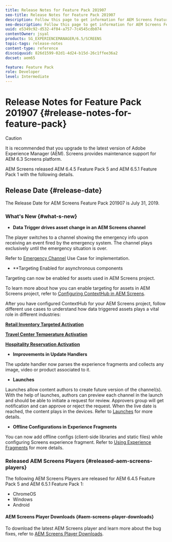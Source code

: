 ```yaml
---
title: Release Notes for Feature Pack 201907
seo-title: Release Notes for Feature Pack 201907
description: Follow this page to get information for AEM Screens Feature Pack 201907 released on July 31, 2019.
seo-description: Follow this page to get information for AEM Screens Feature Pack 201907 released on July 31, 2019.
uuid: e5349c92-d532-4f04-a757-7c4545cdb074
contentOwner: jsyal
products: SG_EXPERIENCEMANAGER/6.5/SCREENS
topic-tags: release-notes
content-type: reference
discoiquuid: 826d1599-02d1-4d24-b15d-26c1ffee36a2
docset: aem65

feature: Feature Pack
role: Developer
level: Intermediate
---
```


# Release Notes for Feature Pack 201907 {#release-notes-for-feature-pack}

>[!CAUTION]
>
>It is recommended that you upgrade to the latest version of Adobe Experience Manager (AEM). Screens provides maintenance support for AEM 6.3 Screens platform.

AEM Screens released AEM 6.4.5 Feature Pack 5 and AEM 6.5.1 Feature Pack 1 with the following details.

## Release Date {#release-date}

The Release Date for AEM Screens Feature Pack 201907 is July 31, 2019.

### What's New {#what-s-new}

* **Data Trigger drives asset change in an AEM Screens channel**

The player switches to a channel showing the emergency info upon receiving an event fired by the emergency system. The channel plays exclusively until the emergency situation is over.

Refer to [Emergency Channel](emergency-channel.md) Use Case for implementation.

* **Targeting Enabled for asynchronous components

Targeting can now be enabled for assets used in AEM Screens project.

To learn more about how you can enable targeting for assets in AEM Screens project, refer to [Configuring ContextHub in AEM Screens](configuring-context-hub.md).

After you have configured ContextHub for your AEM Screens project, follow different use cases to understand how data triggered assets plays a vital role in different industries:

**[Retail Inventory Targeted Activation](retail-inventory-activation.md)**

**[Travel Center Temperature Activation](local-temperature-activation.md)**

**[Hospitality Reservation Activation](hospitality-reservation-activation.md)**

* **Improvements in Update Handlers**

The update handler now parses the experience fragments and collects any image, video or product associated to it.

* **Launches**

Launches allow content authors to create future version of the channel(s). With the help of launches, authors can preview each channel in the launch and should be able to initiate a request for review. Approvers group will get notification and can approve or reject the request. When the live date is reached, the content plays in the devices.
Refer to [Launches](launches.md) for more details.

* **Offline Configurations in Experience Fragments**

You can now add offline configs (client-side libraries and static files) while configuring Screens experience fragment. Refer to [Using Experience Fragments](experience-fragments-in-screens.md) for more details.

### Released AEM Screens Players {#released-aem-screens-players}

The following AEM Screens Players are released for AEM 6.4.5 Feature Pack 5 and AEM 6.5.1 Feature Pack 1:

* ChromeOS
* Windows
* Android

#### AEM Screens Player Downloads  {#aem-screens-player-downloads}

To download the latest AEM Screens player and learn more about the bug fixes, refer to [AEM Screens Player Downloads](https://download.macromedia.com/screens/).
